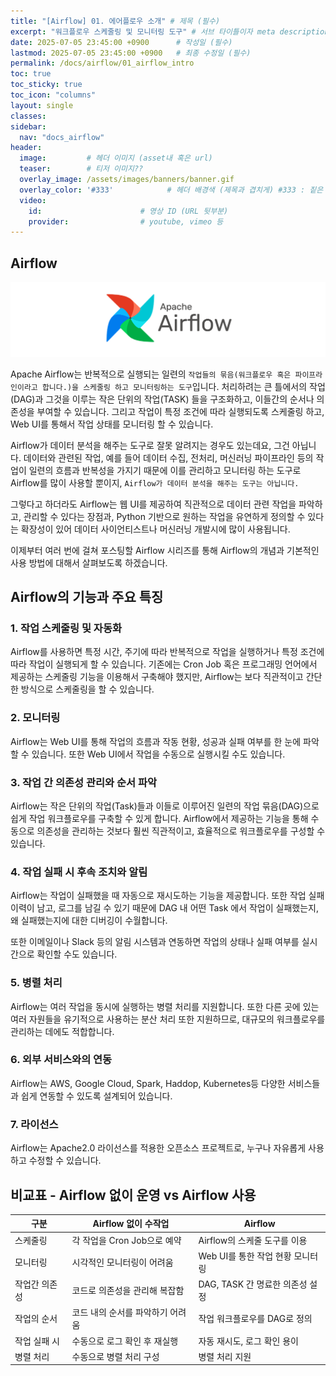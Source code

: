 ```yaml
---
title: "[Airflow] 01. 에어플로우 소개" # 제목 (필수)
excerpt: "워크플로우 스케줄링 및 모니터링 도구" # 서브 타이틀이자 meta description (필수)
date: 2025-07-05 23:45:00 +0900      # 작성일 (필수)
lastmod: 2025-07-05 23:45:00 +0900   # 최종 수정일 (필수)
permalink: /docs/airflow/01_airflow_intro
toc: true
toc_sticky: true
toc_icon: "columns"
layout: single
classes: 
sidebar:
  nav: "docs_airflow"
header: 
  image:         # 헤더 이미지 (asset내 혹은 url)
  teaser:        # 티저 이미지??
  overlay_image: /assets/images/banners/banner.gif
  overlay_color: '#333'            # 헤더 배경색 (제목과 겹치게) #333 : 짙은 회색 (필수)
  video:
    id:                      # 영상 ID (URL 뒷부분)
    provider:                # youtube, vimeo 등
---
```

<!--postNo: 20250705_001_001-->


## Airflow  

![](/assets/images/20250705_001_001.png)  

Apache Airflow는 반복적으로 실행되는 일련의 `작업들의 묶음(워크플로우 혹은 파이프라인이라고 합니다.)을 스케줄링 하고 모니터링하는 도구`입니다. 처리하려는 큰 틀에서의 작업(DAG)과 그것을 이루는 작은 단위의 작업(TASK) 들을 구조화하고, 이들간의 순서나 의존성을 부여할 수 있습니다. 그리고 작업이 특정 조건에 따라 실행되도록 스케줄링 하고, Web UI를 통해서 작업 상태를 모니터링 할 수 있습니다.  

Airflow가 데이터 분석을 해주는 도구로 잘못 알려지는 경우도 있는데요, 그건 아닙니다. 데이터와 관련된 작업, 예를 들어 데이터 수집, 전처리, 머신러닝 파이프라인 등의 작업이 일련의 흐름과 반복성을 가지기 때문에 이를 관리하고 모니터링 하는 도구로 Airflow를 많이 사용할 뿐이지, `Airflow가 데이터 분석을 해주는 도구는 아닙니다.`   

그렇다고 하더라도 Airflow는 웹 UI를 제공하여 직관적으로 데이터 관련 작업을 파악하고, 관리할 수 있다는 장점과, Python 기반으로 원하는 작업을 유연하게 정의할 수 있다는 확장성이 있어 데이터 사이언티스트나 머신러닝 개발시에 많이 사용됩니다.  

이제부터 여러 번에 걸쳐 포스팅할 Airflow 시리즈를 통해 Airflow의 개념과 기본적인 사용 방법에 대해서 살펴보도록 하겠습니다.  


## Airflow의 기능과 주요 특징  

### 1. 작업 스케줄링 및 자동화  

Airflow를 사용하면 특정 시간, 주기에 따라 반복적으로 작업을 실행하거나 특정 조건에 따라 작업이 실행되게 할 수 있습니다. 기존에는 Cron Job 혹은 프로그래밍 언어에서 제공하는 스케줄링 기능을 이용해서 구축해야 했지만, Airflow는 보다 직관적이고 간단한 방식으로 스케줄링을 할 수 있습니다.  

### 2. 모니터링  

Airflow는 Web UI를 통해 작업의 흐름과 작동 현황, 성공과 실패 여부를 한 눈에 파악할 수 있습니다. 또한 Web UI에서 작업을 수동으로 실행시킬 수도 있습니다.  

### 3. 작업 간 의존성 관리와 순서 파악  

Airflow는 작은 단위의 작업(Task)들과 이들로 이루어진 일련의 작업 묶음(DAG)으로 쉽게 작업 워크플로우를 구축할 수 있게 합니다. Airflow에서 제공하는 기능을 통해 수동으로 의존성을 관리하는 것보다 훨씬 직관적이고, 효율적으로 워크플로우를 구성할 수 있습니다.  

### 4. 작업 실패 시 후속 조치와 알림  

Airflow는 작업이 실패했을 때 자동으로 재시도하는 기능을 제공합니다. 또한 작업 실패 이력이 남고, 로그를 남길 수 있기 때문에 DAG 내 어떤 Task 에서 작업이 실패했는지, 왜 실패했는지에 대한 디버깅이 수월합니다.  

또한 이메일이나 Slack 등의 알림 시스템과 연동하면 작업의 상태나 실패 여부를 실시간으로 확인할 수도 있습니다.  

### 5. 병렬 처리  

Airflow는 여러 작업을 동시에 실행하는 병렬 처리를 지원합니다. 또한 다른 곳에 있는 여러 자원들을 유기적으로 사용하는 분산 처리 또한 지원하므로, 대규모의 워크플로우를 관리하는 데에도 적합합니다.  

### 6. 외부 서비스와의 연동  

Airflow는 AWS, Google Cloud, Spark, Haddop, Kubernetes등 다양한 서비스들과 쉽게 연동할 수 있도록 설계되어 있습니다.  

### 7. 라이선스  

Airflow는 Apache2.0 라이선스를 적용한 오픈소스 프로젝트로, 누구나 자유롭게 사용하고 수정할 수 있습니다.  


## 비교표 - Airflow 없이 운영 vs Airflow 사용   

| 구분      | Airflow 없이 수작업      | Airflow                |
| ------- | ------------------- | ---------------------- |
| 스케줄링    | 각 작업을 Cron Job으로 예약 | Airflow의 스케줄 도구를 이용    |
| 모니터링    | 시각적인 모니터링이 어려움      | Web UI를 통한 작업 현황 모니터링  |
| 작업간 의존성 | 코드로 의존성을 관리해 복잡함    | DAG, TASK 간 명료한 의존성 설정 |
| 작업의 순서  | 코드 내의 순서를 파악하기 어려움  | 작업 워크플로우를 DAG로 정의      |
| 작업 실패 시 | 수동으로 로그 확인 후 재실행    | 자동 재시도, 로그 확인 용이       |
| 병렬 처리   | 수동으로 병렬 처리 구성       | 병렬 처리 지원               |
